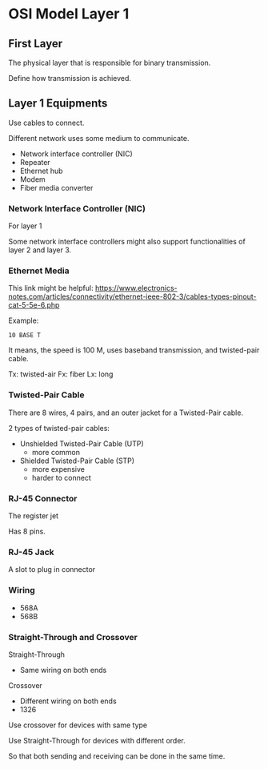 # OSI Model Layer 1

## First Layer

The physical layer that is responsible for binary transmission.

Define how transmission is achieved.

## Layer 1 Equipments

Use cables to connect.

Different network uses some medium to communicate.

* Network interface controller (NIC)
* Repeater
* Ethernet hub
* Modem
* Fiber media converter

### Network Interface Controller (NIC)

For layer 1

Some network interface controllers might also support functionalities
of layer 2 and layer 3.

### Ethernet Media

This link might be helpful: https://www.electronics-notes.com/articles/connectivity/ethernet-ieee-802-3/cables-types-pinout-cat-5-5e-6.php

Example:

`10 BASE T`

It means, the speed is 100 M, uses baseband transmission, and twisted-pair cable.

Tx: twisted-air
Fx: fiber
Lx: long

### Twisted-Pair Cable

There are 8 wires, 4 pairs, and an outer jacket for a Twisted-Pair cable.

2 types of twisted-pair cables:

* Unshielded Twisted-Pair Cable (UTP)
  * more common
* Shielded Twisted-Pair Cable (STP)
  * more expensive
  * harder to connect

### RJ-45 Connector

The register jet

Has 8 pins.

### RJ-45 Jack

A slot to plug in connector

### Wiring

* 568A
* 568B

### Straight-Through and Crossover

Straight-Through

* Same wiring on both ends

Crossover

* Different wiring on both ends
* 1326

Use crossover for devices with same type

Use Straight-Through for devices with different order.

So that both sending and receiving can be done in the same time.